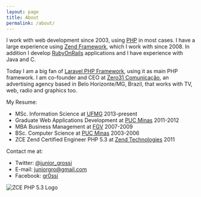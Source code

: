 ```yaml
---
layout: page
title: About
permalink: /about/
---
```

<p>I work with web development since 2003, using <a href="http://php.net">PHP</a> in most cases. I have a large experience using <a href="http://framework.zend.com">Zend Framework</a>, which I work with since 2008. In addition I develop <a href="http://rubyonrails.org">RubyOnRails</a> applications and I have experience with Java and C.</p>
<p>Today I am a big fan of <a href="http://laravel.com">Laravel PHP Framework</a>, using it as main PHP framework. I am co-founder and CEO at <a href="http://www.zero31.com.br">Zero31 Comunicação</a>, an advertising agency based in Belo Horizonte/MG, Brazil, that works with TV, web, radio and graphics too.</p>
<p>My Resume:</p>
<ul>
<li>MSc. Information Science at <a href="http://www.ufmg.br">UFMG</a> 2013-present </li>
<li>Graduate Web Applications Development at <a href="http://pucminas.br">PUC Minas</a> 2011-2012 </li>
<li>MBA Business Management at <a href="http://fgv.br">FGV</a> 2007-2009 </li>
<li>BSc. Computer Science at <a href="http://pucminas.br">PUC Minas</a> 2003-2006 </li>
<li>ZCE Zend Certified Engineer PHP 5.3 at <a href="http://zend.com">Zend Technologies</a> 2011 </li>
</ul>
<p>Contact me at:</p>
<ul>
<li>Twitter: <a href="http://twitter.com/junior_grossi">@junior_grossi</a></li>
<li>E-mail: <a href="&#109;&#x61;&#105;&#x6c;&#116;&#x6f;&#58;&#x6a;&#117;&#x6e;&#105;&#x6f;&#114;&#x67;r&#111;&#x40;&#103;&#x6d;&#97;&#x69;&#108;&#x2e;&#99;&#x6f;&#109;">&#x6a;&#117;&#x6e;&#105;&#x6f;&#114;&#x67;r&#111;&#x40;&#103;&#x6d;&#97;&#x69;&#108;&#x2e;&#99;&#x6f;&#109;</a></li>
<li>Facebook: <a href="http://facebook.com/gr0ssi">gr0ssi</a></li>
</ul>
<p><img src="http://www.zend.com/topics/zce-php5-3-logo.gif" alt="ZCE PHP 5.3 Logo" /></p>
